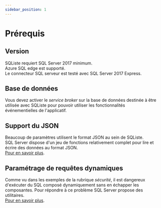 ```yaml
---
sidebar_position: 1
---
```


# Prérequis

## Version

SQListe requiert SQL Server 2017 minimum.<br/>
Azure SQL edge est supporté.<br/>
Le connecteur SQL serveur est testé avec SQL Server 2017 Express.

## Base de données

Vous devez activer le _service broker_ sur la base de données destinée à être utilisée avec SQListe pour pouvoir 
utiliser les fonctionnalités événementielles de l'applicatif.

## Support du JSON

Beaucoup de paramètres utilisent le format JSON au sein de SQListe.<br/>
SQL Server dispose d'un jeu de fonctions relativement complet pour lire et écrire des données au format JSON.<br/>
[Pour en savoir plus](https://learn.microsoft.com/fr-fr/sql/relational-databases/json/json-data-sql-server?view=sql-server-ver16).

## Paramétrage de requêtes dynamiques

Comme vu dans les exemples de la rubrique _sécurité_, il est dangereux d'exécuter du SQL composé dynamiquement sans en échapper les composantes.
Pour répondre à ce problème SQL Server propose des utilitaires.<br/>
[Pour en savoir plus](https://learn.microsoft.com/fr-fr/sql/relational-databases/system-stored-procedures/sp-executesql-transact-sql?view=sql-server-ver16).